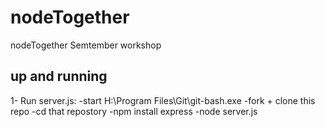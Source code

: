# nodeTogether
nodeTogether Semtember workshop

## up and running

1- Run server.js:
	-start H:\Program Files\Git\git-bash.exe
	-fork + clone this repo
	-cd that repostory
	-npm install express
	-node server.js